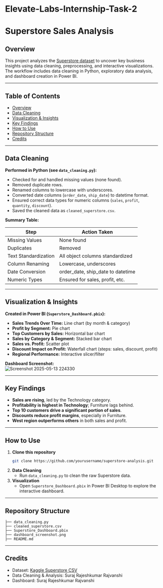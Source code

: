 # Elevate-Labs-Internship-Task-2

# Superstore Sales Analysis

## Overview

This project analyzes the [Superstore dataset](https://www.kaggle.com/datasets/arpitagupta11/superstore-csv) to uncover key business insights using data cleaning, preprocessing, and interactive visualizations. The workflow includes data cleaning in Python, exploratory data analysis, and dashboard creation in Power BI.

---

## Table of Contents

- [Overview](#overview)
- [Data Cleaning](#data-cleaning)
- [Visualization & Insights](#visualization--insights)
- [Key Findings](#key-findings)
- [How to Use](#how-to-use)
- [Repository Structure](#repository-structure)
- [Credits](#credits)

---

## Data Cleaning

**Performed in Python (see `data_cleaning.py`):**
- Checked for and handled missing values (none found).
- Removed duplicate rows.
- Renamed columns to lowercase with underscores.
- Converted date columns (`order_date`, `ship_date`) to datetime format.
- Ensured correct data types for numeric columns (`sales`, `profit`, `quantity`, `discount`).
- Saved the cleaned data as `cleaned_superstore.csv`.

**Summary Table:**

| Step                | Action Taken                          |
|---------------------|---------------------------------------|
| Missing Values      | None found                            |
| Duplicates          | Removed                               |
| Text Standardization| All object columns standardized       |
| Column Renaming     | Lowercase, underscores                |
| Date Conversion     | order_date, ship_date to datetime     |
| Numeric Types       | Ensured for sales, profit, etc.       |

---

## Visualization & Insights

**Created in Power BI (`Superstore_Dashboard.pbix`):**

- **Sales Trends Over Time:** Line chart (by month & category)
- **Profit by Segment:** Pie chart
- **Top Customers by Sales:** Horizontal bar chart
- **Sales by Category & Segment:** Stacked bar chart
- **Sales vs. Profit:** Scatter plot
- **Discount Impact on Profit:** Waterfall chart (steps: sales, discount, profit)
- **Regional Performance:** Interactive slicer/filter

**Dashboard Screenshot:**  
![Screenshot 2025-05-13 224330](https://github.com/user-attachments/assets/47337473-cd31-4bc6-b54c-6a3384d60991)

---

## Key Findings

- **Sales are rising**, led by the Technology category.
- **Profitability is highest in Technology**; Furniture lags behind.
- **Top 10 customers drive a significant portion of sales**.
- **Discounts reduce profit margins**, especially in Furniture.
- **West region outperforms others** in both sales and profit.

---

## How to Use

1. **Clone this repository**
   ```bash
   git clone https://github.com/yourusername/superstore-analysis.git
   ```
2. **Data Cleaning**
   - Run `data_cleaning.py` to clean the raw Superstore data.
3. **Visualization**
   - Open `Superstore_Dashboard.pbix` in Power BI Desktop to explore the interactive dashboard.

---

## Repository Structure

```
├── data_cleaning.py
├── cleaned_superstore.csv
├── Superstore_Dashboard.pbix
├── dashboard_screenshot.png
├── README.md
```

---

## Credits

- Dataset: [Kaggle Superstore CSV](https://www.kaggle.com/datasets/arpitagupta11/superstore-csv)
- Data Cleaning & Analysis: Suraj Rajeshkumar Rajvanshi
- Dashboard: Suraj Rajeshkumar Rajvanshi
